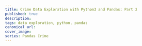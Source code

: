 ```yaml
---
title: Crime Data Exploration with Python3 and Pandas: Part 2 
published: true
description: 
tags: data exploration, python, pandas
canonical_url: 
cover_image: 
series: Pandas Crime
---
```


